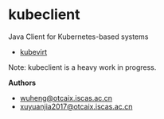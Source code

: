 # kubeclient
Java Client for Kubernetes-based systems

- [kubevirt](https://github.com/kubesys/kubevmm)

Note: kubeclient is a heavy work in progress.

**Authors**
- wuheng@otcaix.iscas.ac.cn
- xuyuanjia2017@otcaix.iscas.ac.cn

